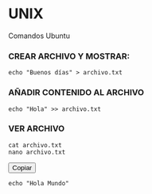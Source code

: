# UNIX
Comandos Ubuntu

### CREAR ARCHIVO Y MOSTRAR:
```echo "Buenos días" > archivo.txt```

### AÑADIR CONTENIDO AL ARCHIVO
`echo "Hola" >> archivo.txt`

### VER ARCHIVO
`cat archivo.txt`\
`nano archivo.txt`

<button class="btn" data-clipboard-target="#codigo">Copiar</button>
<pre><code id="codigo">echo "Hola Mundo"</code></pre>
<script src="https://cdnjs.cloudflare.com/ajax/libs/clipboard.js/2.0.8/clipboard.min.js"></script>
<script>
    var clipboard = new ClipboardJS('.btn');
</script>
